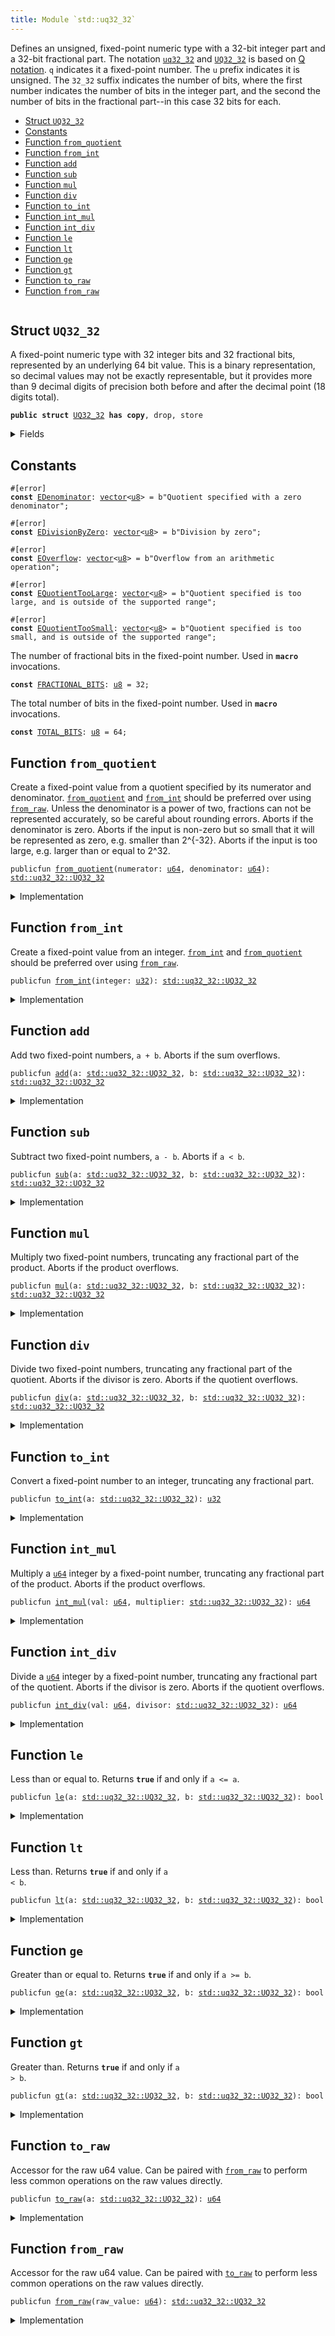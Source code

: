 ```yaml
---
title: Module `std::uq32_32`
---
```


Defines an unsigned, fixed-point numeric type with a 32-bit integer part and a 32-bit fractional
part. The notation <code><a href="uq32_32.md#std_uq32_32">uq32_32</a></code> and <code><a href="uq32_32.md#std_uq32_32_UQ32_32">UQ32_32</a></code> is based on
[Q notation](https://en.wikipedia.org/wiki/Q_(number_format)). <code>q</code> indicates it a fixed-point
number. The <code>u</code> prefix indicates it is unsigned. The <code>32_32</code> suffix indicates the number of
bits, where the first number indicates the number of bits in the integer part, and the second
the number of bits in the fractional part--in this case 32 bits for each.


-  [Struct `UQ32_32`](#std_uq32_32_UQ32_32)
-  [Constants](#@Constants_0)
-  [Function `from_quotient`](#std_uq32_32_from_quotient)
-  [Function `from_int`](#std_uq32_32_from_int)
-  [Function `add`](#std_uq32_32_add)
-  [Function `sub`](#std_uq32_32_sub)
-  [Function `mul`](#std_uq32_32_mul)
-  [Function `div`](#std_uq32_32_div)
-  [Function `to_int`](#std_uq32_32_to_int)
-  [Function `int_mul`](#std_uq32_32_int_mul)
-  [Function `int_div`](#std_uq32_32_int_div)
-  [Function `le`](#std_uq32_32_le)
-  [Function `lt`](#std_uq32_32_lt)
-  [Function `ge`](#std_uq32_32_ge)
-  [Function `gt`](#std_uq32_32_gt)
-  [Function `to_raw`](#std_uq32_32_to_raw)
-  [Function `from_raw`](#std_uq32_32_from_raw)


<pre><code></code></pre>



<a name="std_uq32_32_UQ32_32"></a>

## Struct `UQ32_32`

A fixed-point numeric type with 32 integer bits and 32 fractional bits, represented by an
underlying 64 bit value. This is a binary representation, so decimal values may not be exactly
representable, but it provides more than 9 decimal digits of precision both before and after the
decimal point (18 digits total).


<pre><code><b>public</b> <b>struct</b> <a href="uq32_32.md#std_uq32_32_UQ32_32">UQ32_32</a> <b>has</b> <b>copy</b>, drop, store
</code></pre>



<details>
<summary>Fields</summary>


<dl>
<dt>
<code>0: <a href="u64.md#std_u64">u64</a></code>
</dt>
<dd>
</dd>
</dl>


</details>

<a name="@Constants_0"></a>

## Constants


<a name="std_uq32_32_EDenominator"></a>



<pre><code>#[error]
<b>const</b> <a href="uq32_32.md#std_uq32_32_EDenominator">EDenominator</a>: <a href="vector.md#std_vector">vector</a>&lt;<a href="u8.md#std_u8">u8</a>&gt; = b"Quotient specified with a zero denominator";
</code></pre>



<a name="std_uq32_32_EDivisionByZero"></a>



<pre><code>#[error]
<b>const</b> <a href="uq32_32.md#std_uq32_32_EDivisionByZero">EDivisionByZero</a>: <a href="vector.md#std_vector">vector</a>&lt;<a href="u8.md#std_u8">u8</a>&gt; = b"Division by zero";
</code></pre>



<a name="std_uq32_32_EOverflow"></a>



<pre><code>#[error]
<b>const</b> <a href="uq32_32.md#std_uq32_32_EOverflow">EOverflow</a>: <a href="vector.md#std_vector">vector</a>&lt;<a href="u8.md#std_u8">u8</a>&gt; = b"Overflow from an arithmetic operation";
</code></pre>



<a name="std_uq32_32_EQuotientTooLarge"></a>



<pre><code>#[error]
<b>const</b> <a href="uq32_32.md#std_uq32_32_EQuotientTooLarge">EQuotientTooLarge</a>: <a href="vector.md#std_vector">vector</a>&lt;<a href="u8.md#std_u8">u8</a>&gt; = b"Quotient specified is too large, and is outside of the supported range";
</code></pre>



<a name="std_uq32_32_EQuotientTooSmall"></a>



<pre><code>#[error]
<b>const</b> <a href="uq32_32.md#std_uq32_32_EQuotientTooSmall">EQuotientTooSmall</a>: <a href="vector.md#std_vector">vector</a>&lt;<a href="u8.md#std_u8">u8</a>&gt; = b"Quotient specified is too small, and is outside of the supported range";
</code></pre>



<a name="std_uq32_32_FRACTIONAL_BITS"></a>

The number of fractional bits in the fixed-point number. Used in <code><b>macro</b></code> invocations.


<pre><code><b>const</b> <a href="uq32_32.md#std_uq32_32_FRACTIONAL_BITS">FRACTIONAL_BITS</a>: <a href="u8.md#std_u8">u8</a> = 32;
</code></pre>



<a name="std_uq32_32_TOTAL_BITS"></a>

The total number of bits in the fixed-point number. Used in <code><b>macro</b></code> invocations.


<pre><code><b>const</b> <a href="uq32_32.md#std_uq32_32_TOTAL_BITS">TOTAL_BITS</a>: <a href="u8.md#std_u8">u8</a> = 64;
</code></pre>



<a name="std_uq32_32_from_quotient"></a>

## Function `from_quotient`

Create a fixed-point value from a quotient specified by its numerator and denominator.
<code><a href="uq32_32.md#std_uq32_32_from_quotient">from_quotient</a></code> and <code><a href="uq32_32.md#std_uq32_32_from_int">from_int</a></code> should be preferred over using <code><a href="uq32_32.md#std_uq32_32_from_raw">from_raw</a></code>.
Unless the denominator is a power of two, fractions can not be represented accurately,
so be careful about rounding errors.
Aborts if the denominator is zero.
Aborts if the input is non-zero but so small that it will be represented as zero, e.g. smaller
than 2^{-32}.
Aborts if the input is too large, e.g. larger than or equal to 2^32.


<pre><code>publicfun <a href="uq32_32.md#std_uq32_32_from_quotient">from_quotient</a>(numerator: <a href="u64.md#std_u64">u64</a>, denominator: <a href="u64.md#std_u64">u64</a>): <a href="uq32_32.md#std_uq32_32_UQ32_32">std::uq32_32::UQ32_32</a>
</code></pre>



<details>
<summary>Implementation</summary>


<pre><code><b>public</b> <b>fun</b> <a href="uq32_32.md#std_uq32_32_from_quotient">from_quotient</a>(numerator: <a href="u64.md#std_u64">u64</a>, denominator: <a href="u64.md#std_u64">u64</a>): <a href="uq32_32.md#std_uq32_32_UQ32_32">UQ32_32</a> {
    <a href="uq32_32.md#std_uq32_32_UQ32_32">UQ32_32</a>(<a href="macros.md#std_macros_uq_from_quotient">std::macros::uq_from_quotient</a>!&lt;<a href="u64.md#std_u64">u64</a>, <a href="u128.md#std_u128">u128</a>&gt;(
        numerator,
        denominator,
        <a href="u64.md#std_u64_max_value">std::u64::max_value</a>!(),
        <a href="uq32_32.md#std_uq32_32_TOTAL_BITS">TOTAL_BITS</a>,
        <a href="uq32_32.md#std_uq32_32_FRACTIONAL_BITS">FRACTIONAL_BITS</a>,
        <b>abort</b> <a href="uq32_32.md#std_uq32_32_EDenominator">EDenominator</a>,
        <b>abort</b> <a href="uq32_32.md#std_uq32_32_EQuotientTooSmall">EQuotientTooSmall</a>,
        <b>abort</b> <a href="uq32_32.md#std_uq32_32_EQuotientTooLarge">EQuotientTooLarge</a>,
    ))
}
</code></pre>



</details>

<a name="std_uq32_32_from_int"></a>

## Function `from_int`

Create a fixed-point value from an integer.
<code><a href="uq32_32.md#std_uq32_32_from_int">from_int</a></code> and <code><a href="uq32_32.md#std_uq32_32_from_quotient">from_quotient</a></code> should be preferred over using <code><a href="uq32_32.md#std_uq32_32_from_raw">from_raw</a></code>.


<pre><code>publicfun <a href="uq32_32.md#std_uq32_32_from_int">from_int</a>(integer: <a href="u32.md#std_u32">u32</a>): <a href="uq32_32.md#std_uq32_32_UQ32_32">std::uq32_32::UQ32_32</a>
</code></pre>



<details>
<summary>Implementation</summary>


<pre><code><b>public</b> <b>fun</b> <a href="uq32_32.md#std_uq32_32_from_int">from_int</a>(integer: <a href="u32.md#std_u32">u32</a>): <a href="uq32_32.md#std_uq32_32_UQ32_32">UQ32_32</a> {
    <a href="uq32_32.md#std_uq32_32_UQ32_32">UQ32_32</a>(<a href="macros.md#std_macros_uq_from_int">std::macros::uq_from_int</a>!(integer, <a href="uq32_32.md#std_uq32_32_FRACTIONAL_BITS">FRACTIONAL_BITS</a>))
}
</code></pre>



</details>

<a name="std_uq32_32_add"></a>

## Function `add`

Add two fixed-point numbers, <code>a + b</code>.
Aborts if the sum overflows.


<pre><code>publicfun <a href="uq32_32.md#std_uq32_32_add">add</a>(a: <a href="uq32_32.md#std_uq32_32_UQ32_32">std::uq32_32::UQ32_32</a>, b: <a href="uq32_32.md#std_uq32_32_UQ32_32">std::uq32_32::UQ32_32</a>): <a href="uq32_32.md#std_uq32_32_UQ32_32">std::uq32_32::UQ32_32</a>
</code></pre>



<details>
<summary>Implementation</summary>


<pre><code><b>public</b> <b>fun</b> <a href="uq32_32.md#std_uq32_32_add">add</a>(a: <a href="uq32_32.md#std_uq32_32_UQ32_32">UQ32_32</a>, b: <a href="uq32_32.md#std_uq32_32_UQ32_32">UQ32_32</a>): <a href="uq32_32.md#std_uq32_32_UQ32_32">UQ32_32</a> {
    <a href="uq32_32.md#std_uq32_32_UQ32_32">UQ32_32</a>(<a href="macros.md#std_macros_uq_add">std::macros::uq_add</a>!&lt;<a href="u64.md#std_u64">u64</a>, <a href="u128.md#std_u128">u128</a>&gt;(
        a.0,
        b.0,
        <a href="u64.md#std_u64_max_value">std::u64::max_value</a>!(),
        <b>abort</b> <a href="uq32_32.md#std_uq32_32_EOverflow">EOverflow</a>,
    ))
}
</code></pre>



</details>

<a name="std_uq32_32_sub"></a>

## Function `sub`

Subtract two fixed-point numbers, <code>a - b</code>.
Aborts if <code>a &lt; b</code>.


<pre><code>publicfun <a href="uq32_32.md#std_uq32_32_sub">sub</a>(a: <a href="uq32_32.md#std_uq32_32_UQ32_32">std::uq32_32::UQ32_32</a>, b: <a href="uq32_32.md#std_uq32_32_UQ32_32">std::uq32_32::UQ32_32</a>): <a href="uq32_32.md#std_uq32_32_UQ32_32">std::uq32_32::UQ32_32</a>
</code></pre>



<details>
<summary>Implementation</summary>


<pre><code><b>public</b> <b>fun</b> <a href="uq32_32.md#std_uq32_32_sub">sub</a>(a: <a href="uq32_32.md#std_uq32_32_UQ32_32">UQ32_32</a>, b: <a href="uq32_32.md#std_uq32_32_UQ32_32">UQ32_32</a>): <a href="uq32_32.md#std_uq32_32_UQ32_32">UQ32_32</a> {
    <a href="uq32_32.md#std_uq32_32_UQ32_32">UQ32_32</a>(<a href="macros.md#std_macros_uq_sub">std::macros::uq_sub</a>!(a.0, b.0, <b>abort</b> <a href="uq32_32.md#std_uq32_32_EOverflow">EOverflow</a>))
}
</code></pre>



</details>

<a name="std_uq32_32_mul"></a>

## Function `mul`

Multiply two fixed-point numbers, truncating any fractional part of the product.
Aborts if the product overflows.


<pre><code>publicfun <a href="uq32_32.md#std_uq32_32_mul">mul</a>(a: <a href="uq32_32.md#std_uq32_32_UQ32_32">std::uq32_32::UQ32_32</a>, b: <a href="uq32_32.md#std_uq32_32_UQ32_32">std::uq32_32::UQ32_32</a>): <a href="uq32_32.md#std_uq32_32_UQ32_32">std::uq32_32::UQ32_32</a>
</code></pre>



<details>
<summary>Implementation</summary>


<pre><code><b>public</b> <b>fun</b> <a href="uq32_32.md#std_uq32_32_mul">mul</a>(a: <a href="uq32_32.md#std_uq32_32_UQ32_32">UQ32_32</a>, b: <a href="uq32_32.md#std_uq32_32_UQ32_32">UQ32_32</a>): <a href="uq32_32.md#std_uq32_32_UQ32_32">UQ32_32</a> {
    <a href="uq32_32.md#std_uq32_32_UQ32_32">UQ32_32</a>(<a href="uq32_32.md#std_uq32_32_int_mul">int_mul</a>(a.0, b))
}
</code></pre>



</details>

<a name="std_uq32_32_div"></a>

## Function `div`

Divide two fixed-point numbers, truncating any fractional part of the quotient.
Aborts if the divisor is zero.
Aborts if the quotient overflows.


<pre><code>publicfun <a href="uq32_32.md#std_uq32_32_div">div</a>(a: <a href="uq32_32.md#std_uq32_32_UQ32_32">std::uq32_32::UQ32_32</a>, b: <a href="uq32_32.md#std_uq32_32_UQ32_32">std::uq32_32::UQ32_32</a>): <a href="uq32_32.md#std_uq32_32_UQ32_32">std::uq32_32::UQ32_32</a>
</code></pre>



<details>
<summary>Implementation</summary>


<pre><code><b>public</b> <b>fun</b> <a href="uq32_32.md#std_uq32_32_div">div</a>(a: <a href="uq32_32.md#std_uq32_32_UQ32_32">UQ32_32</a>, b: <a href="uq32_32.md#std_uq32_32_UQ32_32">UQ32_32</a>): <a href="uq32_32.md#std_uq32_32_UQ32_32">UQ32_32</a> {
    <a href="uq32_32.md#std_uq32_32_UQ32_32">UQ32_32</a>(<a href="uq32_32.md#std_uq32_32_int_div">int_div</a>(a.0, b))
}
</code></pre>



</details>

<a name="std_uq32_32_to_int"></a>

## Function `to_int`

Convert a fixed-point number to an integer, truncating any fractional part.


<pre><code>publicfun <a href="uq32_32.md#std_uq32_32_to_int">to_int</a>(a: <a href="uq32_32.md#std_uq32_32_UQ32_32">std::uq32_32::UQ32_32</a>): <a href="u32.md#std_u32">u32</a>
</code></pre>



<details>
<summary>Implementation</summary>


<pre><code><b>public</b> <b>fun</b> <a href="uq32_32.md#std_uq32_32_to_int">to_int</a>(a: <a href="uq32_32.md#std_uq32_32_UQ32_32">UQ32_32</a>): <a href="u32.md#std_u32">u32</a> {
    <a href="macros.md#std_macros_uq_to_int">std::macros::uq_to_int</a>!(a.0, <a href="uq32_32.md#std_uq32_32_FRACTIONAL_BITS">FRACTIONAL_BITS</a>)
}
</code></pre>



</details>

<a name="std_uq32_32_int_mul"></a>

## Function `int_mul`

Multiply a <code><a href="u64.md#std_u64">u64</a></code> integer by a fixed-point number, truncating any fractional part of the product.
Aborts if the product overflows.


<pre><code>publicfun <a href="uq32_32.md#std_uq32_32_int_mul">int_mul</a>(val: <a href="u64.md#std_u64">u64</a>, multiplier: <a href="uq32_32.md#std_uq32_32_UQ32_32">std::uq32_32::UQ32_32</a>): <a href="u64.md#std_u64">u64</a>
</code></pre>



<details>
<summary>Implementation</summary>


<pre><code><b>public</b> <b>fun</b> <a href="uq32_32.md#std_uq32_32_int_mul">int_mul</a>(val: <a href="u64.md#std_u64">u64</a>, multiplier: <a href="uq32_32.md#std_uq32_32_UQ32_32">UQ32_32</a>): <a href="u64.md#std_u64">u64</a> {
    <a href="macros.md#std_macros_uq_int_mul">std::macros::uq_int_mul</a>!&lt;<a href="u64.md#std_u64">u64</a>, <a href="u128.md#std_u128">u128</a>&gt;(
        val,
        multiplier.0,
        <a href="u64.md#std_u64_max_value">std::u64::max_value</a>!(),
        <a href="uq32_32.md#std_uq32_32_FRACTIONAL_BITS">FRACTIONAL_BITS</a>,
        <b>abort</b> <a href="uq32_32.md#std_uq32_32_EOverflow">EOverflow</a>,
    )
}
</code></pre>



</details>

<a name="std_uq32_32_int_div"></a>

## Function `int_div`

Divide a <code><a href="u64.md#std_u64">u64</a></code> integer by a fixed-point number, truncating any fractional part of the quotient.
Aborts if the divisor is zero.
Aborts if the quotient overflows.


<pre><code>publicfun <a href="uq32_32.md#std_uq32_32_int_div">int_div</a>(val: <a href="u64.md#std_u64">u64</a>, divisor: <a href="uq32_32.md#std_uq32_32_UQ32_32">std::uq32_32::UQ32_32</a>): <a href="u64.md#std_u64">u64</a>
</code></pre>



<details>
<summary>Implementation</summary>


<pre><code><b>public</b> <b>fun</b> <a href="uq32_32.md#std_uq32_32_int_div">int_div</a>(val: <a href="u64.md#std_u64">u64</a>, divisor: <a href="uq32_32.md#std_uq32_32_UQ32_32">UQ32_32</a>): <a href="u64.md#std_u64">u64</a> {
    <a href="macros.md#std_macros_uq_int_div">std::macros::uq_int_div</a>!&lt;<a href="u64.md#std_u64">u64</a>, <a href="u128.md#std_u128">u128</a>&gt;(
        val,
        divisor.0,
        <a href="u64.md#std_u64_max_value">std::u64::max_value</a>!(),
        <a href="uq32_32.md#std_uq32_32_FRACTIONAL_BITS">FRACTIONAL_BITS</a>,
        <b>abort</b> <a href="uq32_32.md#std_uq32_32_EDivisionByZero">EDivisionByZero</a>,
        <b>abort</b> <a href="uq32_32.md#std_uq32_32_EOverflow">EOverflow</a>,
    )
}
</code></pre>



</details>

<a name="std_uq32_32_le"></a>

## Function `le`

Less than or equal to. Returns <code><b>true</b></code> if and only if <code>a &lt;= a</code>.


<pre><code>publicfun <a href="uq32_32.md#std_uq32_32_le">le</a>(a: <a href="uq32_32.md#std_uq32_32_UQ32_32">std::uq32_32::UQ32_32</a>, b: <a href="uq32_32.md#std_uq32_32_UQ32_32">std::uq32_32::UQ32_32</a>): bool
</code></pre>



<details>
<summary>Implementation</summary>


<pre><code><b>public</b> <b>fun</b> <a href="uq32_32.md#std_uq32_32_le">le</a>(a: <a href="uq32_32.md#std_uq32_32_UQ32_32">UQ32_32</a>, b: <a href="uq32_32.md#std_uq32_32_UQ32_32">UQ32_32</a>): bool {
    a.0 &lt;= b.0
}
</code></pre>



</details>

<a name="std_uq32_32_lt"></a>

## Function `lt`

Less than. Returns <code><b>true</b></code> if and only if <code>a &lt; b</code>.


<pre><code>publicfun <a href="uq32_32.md#std_uq32_32_lt">lt</a>(a: <a href="uq32_32.md#std_uq32_32_UQ32_32">std::uq32_32::UQ32_32</a>, b: <a href="uq32_32.md#std_uq32_32_UQ32_32">std::uq32_32::UQ32_32</a>): bool
</code></pre>



<details>
<summary>Implementation</summary>


<pre><code><b>public</b> <b>fun</b> <a href="uq32_32.md#std_uq32_32_lt">lt</a>(a: <a href="uq32_32.md#std_uq32_32_UQ32_32">UQ32_32</a>, b: <a href="uq32_32.md#std_uq32_32_UQ32_32">UQ32_32</a>): bool {
    a.0 &lt; b.0
}
</code></pre>



</details>

<a name="std_uq32_32_ge"></a>

## Function `ge`

Greater than or equal to. Returns <code><b>true</b></code> if and only if <code>a &gt;= b</code>.


<pre><code>publicfun <a href="uq32_32.md#std_uq32_32_ge">ge</a>(a: <a href="uq32_32.md#std_uq32_32_UQ32_32">std::uq32_32::UQ32_32</a>, b: <a href="uq32_32.md#std_uq32_32_UQ32_32">std::uq32_32::UQ32_32</a>): bool
</code></pre>



<details>
<summary>Implementation</summary>


<pre><code><b>public</b> <b>fun</b> <a href="uq32_32.md#std_uq32_32_ge">ge</a>(a: <a href="uq32_32.md#std_uq32_32_UQ32_32">UQ32_32</a>, b: <a href="uq32_32.md#std_uq32_32_UQ32_32">UQ32_32</a>): bool {
    a.0 &gt;= b.0
}
</code></pre>



</details>

<a name="std_uq32_32_gt"></a>

## Function `gt`

Greater than. Returns <code><b>true</b></code> if and only if <code>a &gt; b</code>.


<pre><code>publicfun <a href="uq32_32.md#std_uq32_32_gt">gt</a>(a: <a href="uq32_32.md#std_uq32_32_UQ32_32">std::uq32_32::UQ32_32</a>, b: <a href="uq32_32.md#std_uq32_32_UQ32_32">std::uq32_32::UQ32_32</a>): bool
</code></pre>



<details>
<summary>Implementation</summary>


<pre><code><b>public</b> <b>fun</b> <a href="uq32_32.md#std_uq32_32_gt">gt</a>(a: <a href="uq32_32.md#std_uq32_32_UQ32_32">UQ32_32</a>, b: <a href="uq32_32.md#std_uq32_32_UQ32_32">UQ32_32</a>): bool {
    a.0 &gt; b.0
}
</code></pre>



</details>

<a name="std_uq32_32_to_raw"></a>

## Function `to_raw`

Accessor for the raw u64 value. Can be paired with <code><a href="uq32_32.md#std_uq32_32_from_raw">from_raw</a></code> to perform less common operations
on the raw values directly.


<pre><code>publicfun <a href="uq32_32.md#std_uq32_32_to_raw">to_raw</a>(a: <a href="uq32_32.md#std_uq32_32_UQ32_32">std::uq32_32::UQ32_32</a>): <a href="u64.md#std_u64">u64</a>
</code></pre>



<details>
<summary>Implementation</summary>


<pre><code><b>public</b> <b>fun</b> <a href="uq32_32.md#std_uq32_32_to_raw">to_raw</a>(a: <a href="uq32_32.md#std_uq32_32_UQ32_32">UQ32_32</a>): <a href="u64.md#std_u64">u64</a> {
    a.0
}
</code></pre>



</details>

<a name="std_uq32_32_from_raw"></a>

## Function `from_raw`

Accessor for the raw u64 value. Can be paired with <code><a href="uq32_32.md#std_uq32_32_to_raw">to_raw</a></code> to perform less common operations
on the raw values directly.


<pre><code>publicfun <a href="uq32_32.md#std_uq32_32_from_raw">from_raw</a>(raw_value: <a href="u64.md#std_u64">u64</a>): <a href="uq32_32.md#std_uq32_32_UQ32_32">std::uq32_32::UQ32_32</a>
</code></pre>



<details>
<summary>Implementation</summary>


<pre><code><b>public</b> <b>fun</b> <a href="uq32_32.md#std_uq32_32_from_raw">from_raw</a>(raw_value: <a href="u64.md#std_u64">u64</a>): <a href="uq32_32.md#std_uq32_32_UQ32_32">UQ32_32</a> {
    <a href="uq32_32.md#std_uq32_32_UQ32_32">UQ32_32</a>(raw_value)
}
</code></pre>



</details>
